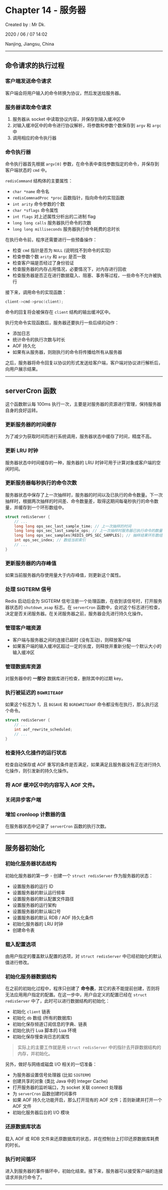 # Chapter 14 - 服务器

Created by : Mr Dk.

2020 / 06 / 07 14:02

Nanjing, Jiangsu, China

---

## 命令请求的执行过程

### 客户端发送命令请求

客户端会将用户输入的命令转换为协议，然后发送给服务器。

### 服务器读取命令请求

1. 服务器从 socket 中读取协议内容，并保存到输入缓冲区中
2. 对输入缓冲区中的命令进行协议解析，将参数和参数个数保存到 `argv` 和 `argc` 中
3. 调用相应的命令执行器

### 命令执行器

命令执行器首先根据 `argv[0]` 参数，在命令表中查找参数指定的命令，并保存到客户端状态的 `cmd` 中。

`redisCommand` 结构体的主要属性：

* `char *name` 命令名
* `redisCommnadProc *proc` 函数指针，指向命令的实现函数
* `int arity` 命令参数的个数
* `char *sflags` 命令属性
* `int flags` 对上述属性分析出的二进制 flag
* `long long calls` 服务器执行命令的次数
* `long long milliseconds` 服务器执行命令耗费的总时长

在执行命令前，程序还需要进行一些预备操作：

* 检查 `cmd` 指针是否为 `NULL` (说明找不到命令的实现)
* 检查参数个数 `arity` 和 `argc` 是否一致
* 检查客户端是否经过了身份验证
* 检查服务器的内存占用情况，必要情况下，对内存进行回收
* 检查服务器是否正在进行数据载入、阻塞、事务等过程，一些命令不允许被执行

接下来，调用命令的实现函数：

```c
client->cmd->proc(client);
```

命令的回复将会被保存在 `client` 结构的输出缓冲区中。

执行完命令实现函数后，服务器还要执行一些后续的动作：

* 添加日志
* 统计命令的执行次数与时长
* AOF 持久化
* 如果有从服务器，则刚执行的命令将传播给所有从服务器

之后，服务器将命令回复以协议的形式发送给客户端，客户端对协议进行解析后，向用户展示结果。

---

## serverCron 函数

这个函数默认每 100ms 执行一次，主要是对服务器的资源进行管理，保持服务器自身的良好运转。

### 更新服务器的时间缓存

为了减少为获取时间而进行系统调用，服务器状态中缓存了时间，精度不高。

### 更新 LRU 时钟

服务器状态中时间缓存的一种，服务器的 LRU 时钟可用于计算对象或客户端的空闲时间。

### 更新服务器每秒执行的命令次数

服务器状态中保存了上一次抽样时，服务器的时间以及已执行的命令数量。下一次抽样时，根据两次抽样的时间差、命令数量差，取得这期间每毫秒执行的命令数量，并缓存到一个环形数组中。

```c
struct redisServer {
    // ...
    long long ops_sec_last_sample_time; // 上一次抽样的时间
    long long ops_sec_last_sample_ops; // 上一次抽样时服务器已执行命令的数量
    long long ops_sec_samples[REDIS_OPS_SEC_SAMPLES]; // 抽样结果环形数组
    int ops_sec_index; // 数组当前索引
    // ...
}
```

### 更新服务器的内存峰值

如果当前服务器内存使用量大于内存峰值，则更新这个属性。

### 处理 SIGTERM 信号

Redis 启动后会为 SIGTERM 信号注册一个处理函数，在收到该信号时，打开服务器状态的 `shutdown_asap` 标志。在 `serverCron` 函数中，会对这个标志进行检查，决定是否关闭服务器。在关闭服务器之前，服务器会先进行持久化操作。

### 管理客户端资源

* 客户端与服务器之间的连接已超时 (没有互动)，则释放客户端
* 如果客户端的输入缓冲区超过一定的长度，则释放并重新分配一个默认大小的输入缓冲区

### 管理数据库资源

对服务器中的 **一部分** 数据库进行检查，删除其中的过期 key。

### 执行被延迟的 `BGWRITEAOF`

如果这个标志为 1，且 `BGSAVE` 和 `BGREWRITEAOF` 命令都没有在执行，那么执行这个命令。

```c
struct redisServer {
    // ...
    int aof_rewrite_scheduled;
    // ...
}
```

### 检查持久化操作的运行状态

检查自动保存或 AOF 重写的条件是否满足，如果满足且服务器没有正在进行持久化操作，则引发新的持久化操作。

### 将 AOF 缓冲区中的内容写入 AOF 文件。

### 关闭异步客户端

### 增加 cronloop 计数器的值

在服务器状态中记录了 `serverCron` 函数的执行次数。

---

## 服务器初始化

### 初始化服务器状态结构

初始化服务器的第一步 - 创建一个 `struct redisServer` 作为服务器的状态：

* 设置服务器的运行 ID
* 设置服务器的默认运行频率
* 设置服务器的默认配置文件路径
* 设置服务器的运行架构
* 设置服务器的默认端口号
* 设置服务器的默认 RDB / AOF 持久化条件
* 初始化服务器的 LRU 时钟
* 创建命令表

### 载入配置选项

由用户指定的覆盖默认配置的选项，对 `struct redisServer` 中已经初始化的默认值进行修改。

### 初始化服务器数据结构

在之前的初始化过程中，程序只创建了 **命令表**，其它的表不能提前创建，否则将无法应用用户指定的配置。在这一步中，用户自定义的配置已经在 `struct redisServer` 中了，此时可以进行数据结构的初始化：

* 初始化 `client` 链表
* 初始化 `db` 数组 (所有的数据库)
* 初始化保存频道订阅信息的字典、链表
* 初始化执行 Lua 脚本的 Lua 环境
* 初始化保存慢查询日志的属性

> 实际上的主要工作就是用 `struct redisServer` 中的指针去开辟数据结构的内存，并初始化。

另外，做好与网络或磁盘 I/O 相关的一切准备：

* 为服务器设置信号处理器 (比如 `SIGTERM`)
* 创建共享的对象 (类比 Java 中的 Integer Cache)
* 打开服务器的监听端口，为 socket 关联 connect 处理器
* 为 `serverCron` 函数创建时间事件
* 如果 AOF 持久化功能开启，那么打开现有的 AOF 文件；否则新建并打开一个 AOF 文件
* 初始化服务器后台的 I/O 模块

### 还原数据库状态

载入 AOF 或 RDB 文件来还原数据库的状态，并在控制台上打印还原数据库耗费的时长。

### 执行时间循环

进入到服务器的事件循环中，初始化结束。接下来，服务器可以接受客户端的连接请求并执行命令了。

---

